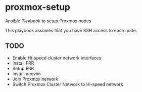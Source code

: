 # proxmox-setup
Ansible Playbook to setup Proxmox nodes

This playbook assumes that you have SSH access to each node.

## TODO
- Enable Hi-speed cluster network interfaces
- Install FRR
- Setup FRR
- Install neovim
- Join Proxmox network
- Switch Proxmox Cluster Network to Hi-speed network
